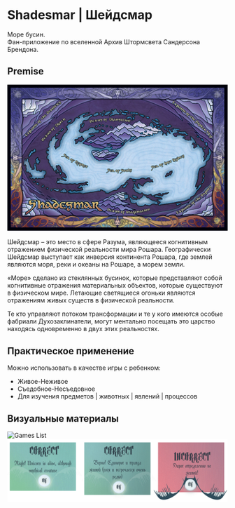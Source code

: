 # Shadesmar | Шейдсмар

Море бусин.  
Фан-приложение по вселенной Архив Штормсвета Сандерсона Брендона.


## Premise

![Иллюстрация к проекту](https://github.com/VikRudkovskaya/Shadesmar/blob/master/ART/Shadesmar-side-art-1.jpg)


Шейдсмар – это место в сфере Разума, являющееся когнитивным отражением физической реальности мира Рошара. Географически Шейдсмар выступает как инверсия континента Рошара, где землей являются моря, реки и океаны на Рошаре, а морем земли. 



«Море» сделано из стеклянных бусинок, которые представляют собой когнитивные отражения материальных объектов, которые существуют в физическом мире. Летающие светящиеся огоньки являются отражениям живых существ в физической реальности. 



Те кто управляют потоком трансформации и те у кого имеются особые фабриали Духозаклинатели, могут ментально посещать это царство находясь одновременно в двух этих реальностях. 

## Практическое применение

Можно использовать в качестве игры с ребенком:
- Живое-Неживое
- Съедобное-Несъедовное
- Для изучения предметов | животных | явлений | процессов

## Визуальные материалы

![Games List](https://github.com/VikRudkovskaya/Shadesmar/blob/master/ART/Shadesmar-Screen-v2.png)
![Forms](https://github.com/VikRudkovskaya/Shadesmar/blob/master/ART/Shadesmar-Forms-v2.png)
